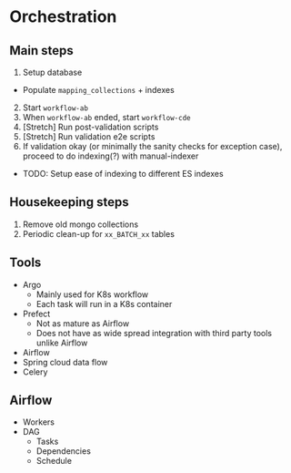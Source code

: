 # Orchestration

## Main steps
1. Setup database
- Populate `mapping_collections` + indexes
2. Start `workflow-ab`
3. When `workflow-ab` ended, start `workflow-cde`
4. [Stretch] Run post-validation scripts
5. [Stretch] Run validation e2e scripts
6. If validation okay (or minimally the sanity checks for exception case), proceed to do indexing(?) with manual-indexer
- TODO: Setup ease of indexing to different ES indexes


## Housekeeping steps
1. Remove old mongo collections
2. Periodic clean-up for `xx_BATCH_xx` tables

## Tools

- Argo
  - Mainly used for K8s workflow
  - Each task will run in a K8s container
- Prefect
  - Not as mature as Airflow
  - Does not have as wide spread integration with third party tools unlike Airflow
- Airflow
- Spring cloud data flow
- Celery

## Airflow
- Workers
- DAG
  - Tasks
  - Dependencies
  - Schedule

